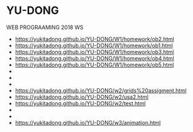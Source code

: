 # YU-DONG
WEB PROGRAAMING 2018 WS


* https://yukitadong.github.io/YU-DONG/W1/homework/ob2.html
* https://yukitadong.github.io/YU-DONG/W1/homework/ob1.html
* https://yukitadong.github.io/YU-DONG/W1/homework/ob3.html
* https://yukitadong.github.io/YU-DONG/W1/homework/ob4.html
* https://yukitadong.github.io/YU-DONG/W1/homework/ob5.html
*
*
*
* https://yukitadong.github.io/YU-DONG/w2/grids%20assigment.html
* https://yukitadong.github.io/YU-DONG/w2/usa2.html
* https://yukitadong.github.io/YU-DONG/w2/test.html
*
*
* https://yukitadong.github.io/YU-DONG/w3/animation.html






